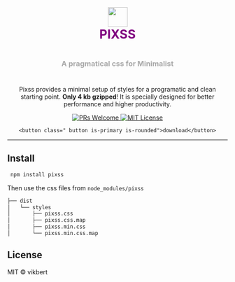 <div align="center">
<img src="https://vikbert.github.io/pixss/demo/static/app-small.png" alt="" width="45" />

<h1 style="font-weight: bolder; color: purple; margin-top: 0px"> PIXSS</h1>

<h3 style="color: darkgrey; margin: 40px 0"> A pragmatical css for Minimalist</h3>

</div>

<div align="center">
  <!-- <img src="https://vikbert.github.io/pixss/demo/static/app-small.png" alt="pixss" />
  <h3>A pragmatic CSS for Minimalist</h3> -->
  <p>Pixss provides a minimal setup of styles for a programatic and clean starting point.  <strong>Only 4 kb gzipped</strong>! It is specially designed for better performance and higher productivity. </p>

  <p>
    <a href="#">
      <img src="https://img.shields.io/badge/PRs-Welcome-brightgreen.svg?style=flat-square" alt="PRs Welcome">
    </a>
    <a href="#">
      <img src="https://img.shields.io/badge/License-MIT-brightgreen.svg?style=flat-square" alt="MIT License">
    </a>
    
    <button class=" button is-primary is-rounded">download</button>
  </p>
</div>

---

## Install

```bash
 npm install pixss
```

Then use the css files from `node_modules/pixss`

```bash
├── dist
│   └── styles
│       ├── pixss.css
│       ├── pixss.css.map
│       ├── pixss.min.css
│       └── pixss.min.css.map
```

## License

MIT © vikbert
